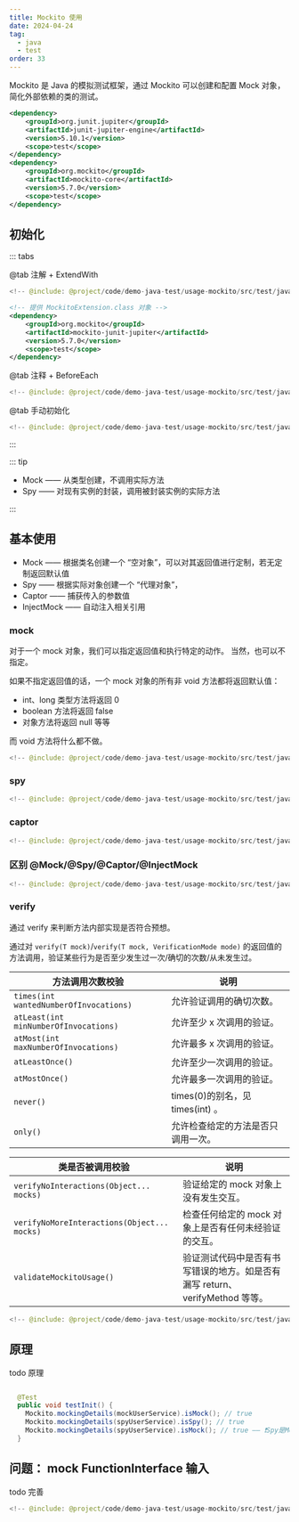 ```yaml
---
title: Mockito 使用
date: 2024-04-24
tag:
  - java
  - test
order: 33
---
```


Mockito 是 Java 的模拟测试框架，通过 Mockito 可以创建和配置 Mock 对象，简化外部依赖的类的测试。

<!-- more -->

<SiteInfo
  name="Mocikto 教程"
  url="https://baeldung-cn.com/mockito-series"
  preview="/assets/images/cover3.jpg"
/>

```xml title="pom.xml"
<dependency>
    <groupId>org.junit.jupiter</groupId>
    <artifactId>junit-jupiter-engine</artifactId>
    <version>5.10.1</version>
    <scope>test</scope>
</dependency>
<dependency>
    <groupId>org.mockito</groupId>
    <artifactId>mockito-core</artifactId>
    <version>5.7.0</version>
    <scope>test</scope>
</dependency>
```

## 初始化

::: tabs

@tab 注解 + ExtendWith

```java
<!-- @include: @project/code/demo-java-test/usage-mockito/src/test/java/org/example/Init01Test.java -->
```

```xml title="pom.xml"
<!-- 提供 MockitoExtension.class 对象 -->
<dependency>
    <groupId>org.mockito</groupId>
    <artifactId>mockito-junit-jupiter</artifactId>
    <version>5.7.0</version>
    <scope>test</scope>
</dependency>
```

@tab 注释 + BeforeEach

```java
<!-- @include: @project/code/demo-java-test/usage-mockito/src/test/java/org/example/Init02Test.java -->
```

@tab 手动初始化

```java
<!-- @include: @project/code/demo-java-test/usage-mockito/src/test/java/org/example/Init03Test.java -->
```

:::

::: tip

- Mock —— 从类型创建，不调用实际方法
- Spy —— 对现有实例的封装，调用被封装实例的实际方法

:::

## 基本使用

- Mock —— 根据类名创建一个 “空对象”，可以对其返回值进行定制，若无定制返回默认值
- Spy —— 根据实际对象创建一个 “代理对象”，
- Captor —— 捕获传入的参数值
- InjectMock —— 自动注入相关引用

### mock

对于一个 mock 对象，我们可以指定返回值和执行特定的动作。
当然，也可以不指定。

如果不指定返回值的话，一个 mock 对象的所有非 void 方法都将返回默认值：

- int、long 类型方法将返回 0
- boolean 方法将返回 false
- 对象方法将返回 null 等等

而 void 方法将什么都不做。

```java
<!-- @include: @project/code/demo-java-test/usage-mockito/src/test/java/org/example/Mock01Test.java -->
```

### spy

```java
<!-- @include: @project/code/demo-java-test/usage-mockito/src/test/java/org/example/Spy01Test.java -->
```

### captor

```java
<!-- @include: @project/code/demo-java-test/usage-mockito/src/test/java/org/example/Captor01Test.java -->
```

### 区别 @Mock/@Spy/@Captor/@InjectMock

```java
<!-- @include: @project/code/demo-java-test/usage-mockito/src/test/java/org/example/DiffTypesTest.java -->
```

### verify

通过 verify 来判断方法内部实现是否符合预想。

通过对 `verify(T mock)`/`verify(T mock, VerificationMode mode)` 的返回值的方法调用，验证某些行为是否至少发生过一次/确切的次数/从未发生过。

| 方法调用次数校验                       | 说明                               |
| -------------------------------------- | ---------------------------------- |
| `times(int wantedNumberOfInvocations)` | 允许验证调用的确切次数。           |
| `atLeast(int minNumberOfInvocations)`  | 允许至少 x 次调用的验证。          |
| `atMost(int maxNumberOfInvocations)`   | 允许最多 x 次调用的验证。          |
| `atLeastOnce()`                        | 允许至少一次调用的验证。           |
| `atMostOnce()`                         | 允许最多一次调用的验证。           |
| `never()`                              | times(0)的别名，见 times(int) 。   |
| `only()`                               | 允许检查给定的方法是否只调用一次。 |

| 类是否被调用校验                            | 说明                                                                         |
| ------------------------------------------- | ---------------------------------------------------------------------------- |
| `verifyNoInteractions(Object... mocks)`     | 验证给定的 mock 对象上没有发生交互。                                         |
| `verifyNoMoreInteractions(Object... mocks)` | 检查任何给定的 mock 对象上是否有任何未经验证的交互。                         |
| `validateMockitoUsage()`                    | 验证测试代码中是否有书写错误的地方。如是否有漏写 return、verifyMethod 等等。 |

```java
<!-- @include: @project/code/demo-java-test/usage-mockito/src/test/java/org/example/VerifyTest.java -->
```

## 原理

todo 原理

```java

  @Test
  public void testInit() {
    Mockito.mockingDetails(mockUserService).isMock(); // true
    Mockito.mockingDetails(spyUserService).isSpy(); // true
    Mockito.mockingDetails(spyUserService).isMock(); // true —— ❗Spy是Mock的子类
  }
```

## 问题： mock FunctionInterface 输入

todo 完善

```java
<!-- @include: @project/code/demo-java-test/usage-mockito/src/test/java/org/example/Mock02FunctionInterfaceTest.java -->
```
